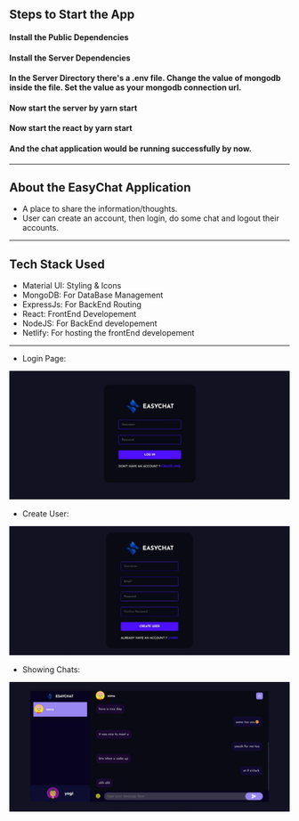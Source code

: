 ## Steps to Start the App

#### Install the Public Dependencies
#### Install the Server Dependencies
#### In the Server Directory there's a .env file. Change the value of mongodb inside the file. Set the value as your mongodb connection url.
#### Now start the server by yarn start
#### Now start the react by yarn start
#### And the chat application would be running successfully by now.

---

## About the EasyChat Application

- A place to share the information/thoughts.
- User can create an account, then login, do some chat and logout their accounts.

---

## Tech Stack Used

- Material UI: Styling & Icons
- MongoDB: For DataBase Management
- ExpressJs: For BackEnd Routing
- React: FrontEnd Developement
- NodeJS: For BackEnd developement
- Netlify: For hosting the frontEnd developement

---

- Login Page:

![Login Page](assets/login.jpg)

- Create User:

![Create User](assets/createuser.jpg)

- Showing Chats:

![Chats Page](assets/chat.jpg)

<!-- - SnackBar Alerts

![SnackBar Alerts](assets/snackBar9.png) -->

